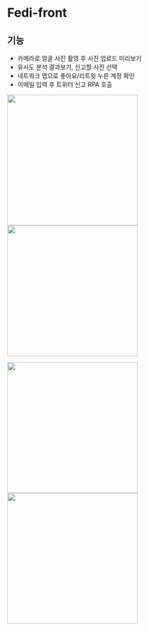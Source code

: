 # Fedi-front

## 기능
- 카메라로 얼굴 사진 촬영 후 사진 업로드 미리보기
- 유사도 분석 결과보기, 신고할 사진 선택
- 네트워크 맵으로 좋아요/리트윗 누른 계정 확인
- 이메일 입력 후 트위터 신고 RPA 호출

<img width=300 src="https://user-images.githubusercontent.com/71035113/159251760-881a2cde-e2fc-4369-9d52-643be269d9fd.jpg"> <img width=300 src="https://user-images.githubusercontent.com/71035113/159251764-7b9a556f-6bd8-43e0-828c-d5537e2e2061.jpg">

<img width=300 src="https://user-images.githubusercontent.com/71035113/159251753-98d4bed6-4d6b-455c-917f-0c5f281e7f32.jpg"> <img width=300 src="https://user-images.githubusercontent.com/71035113/159251766-b14897bd-7576-4c1a-b5a0-02e40cce5094.png">
